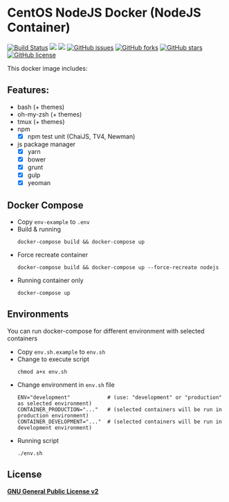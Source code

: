# CentOS NodeJS Docker (NodeJS Container)
[![Build Status](https://travis-ci.org/zeroc0d3lab/centos-nodejs.svg?branch=master)](https://travis-ci.org/zeroc0d3lab/centos-nodejs) [![](https://images.microbadger.com/badges/image/zeroc0d3lab/centos-nodejs:latest.svg)](https://microbadger.com/images/zeroc0d3lab/centos-nodejs:latest "Layers") [![](https://images.microbadger.com/badges/version/zeroc0d3lab/centos-nodejs:latest.svg)](https://microbadger.com/images/zeroc0d3lab/centos-nodejs:latest "Version") [![GitHub issues](https://img.shields.io/github/issues/zeroc0d3lab/centos-nodejs.svg)](https://github.com/zeroc0d3lab/centos-nodejs/issues) [![GitHub forks](https://img.shields.io/github/forks/zeroc0d3lab/centos-nodejs.svg)](https://github.com/zeroc0d3lab/centos-nodejs/network) [![GitHub stars](https://img.shields.io/github/stars/zeroc0d3lab/centos-nodejs.svg)](https://github.com/zeroc0d3lab/centos-nodejs/stargazers) [![GitHub license](https://img.shields.io/badge/license-GPLv2-blue.svg)](https://raw.githubusercontent.com/zeroc0d3lab/centos-nodejs/master/LICENSE)

This docker image includes:

## Features:
* bash (+ themes)
* oh-my-zsh (+ themes)
* tmux (+ themes)
* npm
  - [X] npm test unit (ChaiJS, TV4, Newman)
* js package manager
  - [X] yarn
  - [X] bower
  - [X] grunt
  - [X] gulp
  - [X] yeoman

## Docker Compose
* Copy `env-example` to `.env`
* Build & running
  ```
  docker-compose build && docker-compose up
  ```
* Force recreate container
  ```
  docker-compose build && docker-compose up --force-recreate nodejs
  ```
* Running container only
  ```
  docker-compose up
  ```

## Environments
You can run docker-compose for different environment with selected containers
* Copy `env.sh.example` to `env.sh`
* Change to execute script
  ```
  chmod a+x env.sh
  ```
* Change environment in `env.sh` file
  ```
  ENV="development"            # (use: "development" or "production" as selected environment)
  CONTAINER_PRODUCTION="..."   # (selected containers will be run in production environment)
  CONTAINER_DEVELOPMENT="..."  # (selected containers will be run in development environment)
  ```
* Running script
  ```
  ./env.sh
  ```

## License
[**GNU General Public License v2**](https://github.com/zeroc0d3lab/centos-nodejs/blob/master/LICENSE)